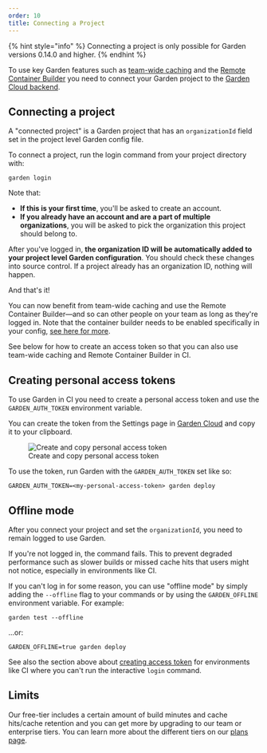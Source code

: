 ```yaml
---
order: 10
title: Connecting a Project
---
```


{% hint style="info" %}
Connecting a project is only possible for Garden versions 0.14.0 and higher.
{% endhint %}

To use key Garden features such as [team-wide caching](../features/team-caching.md) and the [Remote Container Builder](../features/remote-container-builder.md) you need to connect your Garden project to the [Garden Cloud backend](https://app.garden.io).

## Connecting a project

A "connected project" is a Garden project that has an `organizationId` field set in the project level Garden config file.

To connect a project, run the login command from your project directory with:

```
garden login
```

Note that:

- **If this is your first time**, you'll be asked to create an account.
- **If you already have an account and are a part of multiple organizations**, you will be asked to pick the organization this project should belong to.

After you've logged in, **the organization ID will be automatically added to your project level Garden configuration**. You should check these changes into source control. If a project already has an organization ID, nothing will happen.

And that's it!

You can now benefit from team-wide caching and use the Remote Container Builder—and so can other people on your team as long as they're logged in. Note that the container builder needs to be enabled specifically in your config, [see here for more](../garden-for/containers/using-remote-container-builder.md).

See below for how to create an access token so that you can also use team-wide caching and Remote Container Builder in CI.

## Creating personal access tokens

To use Garden in CI you need to create a personal access token and use the `GARDEN_AUTH_TOKEN` environment variable.

You can create the token from the Settings page in [Garden Cloud](https://app.garden.io) and copy it to your clipboard.

<figure>
  <picture>
    <source
      srcset="https://public-assets-for-docs-site.s3.eu-central-1.amazonaws.com/personal-access-token-dark.png"
      media="(prefers-color-scheme: dark)"
    />
    <img
      src="https://public-assets-for-docs-site.s3.eu-central-1.amazonaws.com/personal-access-token.png"
      alt="Create and copy personal access token"
    />
  </picture>
  <figcaption>Create and copy personal access token</figcaption>
</figure>

To use the token, run Garden with the `GARDEN_AUTH_TOKEN` set like so:

```console
GARDEN_AUTH_TOKEN=<my-personal-access-token> garden deploy
```

## Offline mode

After you connect your project and set the `organizationId`, you need to remain logged to use Garden.

If you're not logged in, the command fails. This to prevent degraded performance such as slower builds or missed cache hits that users might not notice, especially in environments like CI.

If you can't log in for some reason, you can use "offline mode" by simply adding the `--offline` flag to your commands or by using the `GARDEN_OFFLINE` environment variable. For example:

```console
garden test --offline
```

...or:

```console
GARDEN_OFFLINE=true garden deploy
```

See also the section above about [creating access token](#creating-personal-access-tokens) for environments like CI where you can't run the interactive `login` command.

## Limits

Our free-tier includes a certain amount of build minutes and cache hits/cache retention and you can get more by upgrading to our team or enterprise tiers. You can learn more about the different tiers on our [plans page](https://garden.io/plans).

